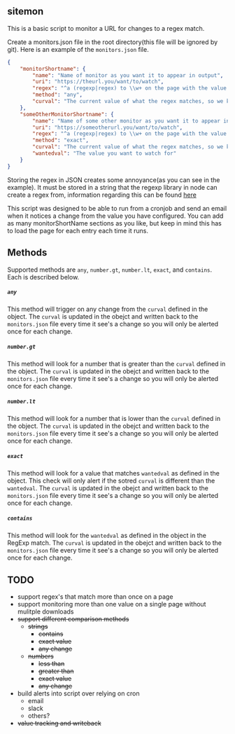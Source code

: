 ## sitemon
This is a basic script to monitor a URL for changes to a regex match.

Create a monitors.json file in the root directory(this file will be ignored by git). Here is an example of the `monitors.json` file.

```JSON
{
    "monitorShortname": {
        "name": "Name of monitor as you want it to appear in output",
        "uri": "https://theurl.you/want/to/watch",
        "regex": "^a (regexp|regex) to \\w+ on the page with the value you want to watch in \\(\\)'s$",
        "method": "any",
        "curval": "The current value of what the regex matches, so we know when it changes",
    },
    "someOtherMonitorShortname": {
        "name": "Name of some other monitor as you want it to appear in output",
        "uri": "https://someotherurl.you/want/to/watch",
        "regex": "^a (regexp|regex) to \\w+ on the page with the value you want to watch in \\(\\)'s$",
        "method": "exact",
        "curval": "The current value of what the regex matches, so we know when it changes",
        "wantedval": "The value you want to watch for"
    }
}
```
Storing the regex in JSON creates some annoyance(as you can see in the example). It must be stored in a string that the regexp library in node can create a regex from, information regarding this can be found [here](https://makandracards.com/makandra/15879-javascript-how-to-generate-a-regular-expression-from-a-string)

This script was designed to be able to run from a cronjob and send an email when it notices a change from the value you have configured. You can add as many monitorShortName sections as you like, but keep in mind this has to load the page for each entry each time it runs.

## Methods

Supported methods are `any`, `number.gt`, `number.lt`, `exact`, and `contains`. Each is described below.

##### `any`
This method will trigger on any change from the `curval` defined in the object. The `curval` is updated in the obejct and written back to the `monitors.json` file every time it see's a change so you will only be alerted once for each change.

##### `number.gt`
This method will look for a number that is greater than the `curval` defined in the object. The `curval` is updated in the obejct and written back to the `monitors.json` file every time it see's a change so you will only be alerted once for each change.

##### `number.lt`
This method will look for a number that is lower than the `curval` defined in the object. The `curval` is updated in the obejct and written back to the `monitors.json` file every time it see's a change so you will only be alerted once for each change.

##### `exact`
This method will look for a value that matches `wantedval` as defined in the object. This check will only alert if the sotred `curval` is different than the `wantedval`. The `curval` is updated in the obejct and written back to the `monitors.json` file every time it see's a change so you will only be alerted once for each change.

##### `contains`
This method will look for the `wantedval` as defined in the object in the RegExp match. The `curval` is updated in the obejct and written back to the `monitors.json` file every time it see's a change so you will only be alerted once for each change.

## TODO
- support regex's that match more than once on a page
- support monitoring more than one value on a single page without mulitple downloads
- ~~support different comparison methods~~
    - ~~strings~~
        - ~~contains~~
        - ~~exact value~~
        - ~~any change~~
    - ~~numbers~~
        - ~~less than~~
        - ~~greater than~~
        - ~~exact value~~
        - ~~any change~~
- build alerts into script over relying on cron
    - email
    - slack
    - others?
- ~~value tracking and writeback~~
